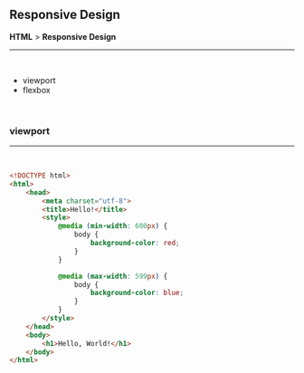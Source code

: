## **Responsive Design**

**HTML** > **Responsive Design**

----

<br>

<ul>
    <li>viewport</li>
    <li>flexbox</li>
</ul>

<br>

### **viewport**

----

<br>

```html
<!DOCTYPE html>
<html>
    <head>
        <meta charset="utf-8">
        <title>Hello!</title>
        <style>
            @media (min-width: 600px) {
                body {
                    background-color: red;
                }
            }

            @media (max-width: 599px) {
                body {
                    background-color: blue;
                }
            }
        </style>
    </head>
    <body>
        <h1>Hello, World!</h1>
    </body>
</html>
```

